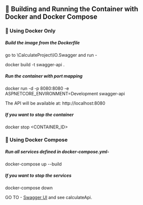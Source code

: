 ﻿## 🐳 Building and Running the Container with Docker and Docker Compose

### 🔹 Using Docker Only

##### Build the image from the Dockerfile
go to \CalculateProject\IO.Swagger and run -

docker build -t swagger-api .

##### Run the container with port mapping
docker run -d -p 8080:8080 -e ASPNETCORE_ENVIRONMENT=Development swagger-api

The API will be available at: http://localhost:8080

##### If you want to stop the container
docker stop <CONTAINER_ID>

### 🔹 Using Docker Compose


##### Run all services defined in docker-compose.yml-
docker-compose up --build

##### If you want to stop the services
docker-compose down

GO TO - [Swagger UI](http://localhost:8080/swagger/index.html) and see calculateApi.




